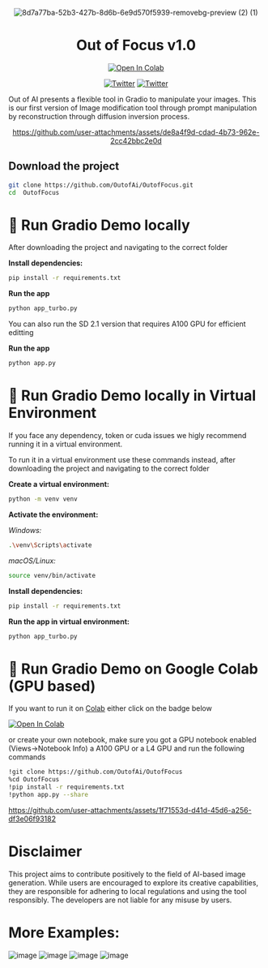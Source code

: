 
<div align="center">

![8d7a77ba-52b3-427b-8d6b-6e9d570f5939-removebg-preview (2) (1)](https://github.com/user-attachments/assets/9b92a2cd-4c1f-4de2-87f0-09053fe129ff)

<h1>Out of Focus v1.0</h1>

[![Open In Colab](https://colab.research.google.com/assets/colab-badge.svg)](https://colab.research.google.com/github/OutofAi/OutofFocus/blob/main/app_turbo_colab.ipynb)

[![Twitter](https://img.shields.io/twitter/url/https/twitter.com/cloudposse.svg?style=social&label=alexnasa)](https://twitter.com/alexandernasa)
[![Twitter](https://img.shields.io/twitter/url/https/twitter.com/cloudposse.svg?style=social&label=Out%20of%20AI)](https://twitter.com/OutofAi)

</div>

Out of AI presents a flexible tool in Gradio to manipulate your images. This is our first version of Image modification tool through prompt manipulation by reconstruction through diffusion inversion process.

<div align="center">

https://github.com/user-attachments/assets/de8a4f9d-cdad-4b73-962e-2cc42bbc2e0d

</div>


## Download the project

```bash
git clone https://github.com/OutofAi/OutofFocus.git
cd  OutofFocus
```

# 🚀 Run Gradio Demo locally
After downloading the project and navigating to the correct folder

**Install dependencies:**
```bash
pip install -r requirements.txt
```
**Run the app**
```bash
python app_turbo.py
```
You can also run the SD 2.1 version that requires A100 GPU for efficient editting

**Run the app**
```bash
python app.py
```

# 🚀 Run Gradio Demo locally in Virtual Environment
If you face any dependency, token or cuda issues we higly recommend running it in a virtual environment.

To run it in a virtual environment use these commands instead, after downloading the project and navigating to the correct folder

**Create a virtual environment:**
```bash
python -m venv venv
```

**Activate the environment:**

*Windows:*
```bash
.\venv\Scripts\activate
```
*macOS/Linux:*
```bash
source venv/bin/activate
```
**Install dependencies:**
```bash
pip install -r requirements.txt
```
**Run the app in virtual environment:**
```bash
python app_turbo.py
```

# 🚀 Run Gradio Demo on Google Colab (GPU based)



If you want to run it on [Colab](https://colab.research.google.com/) either click on the badge below 


 [![Open In Colab](https://colab.research.google.com/assets/colab-badge.svg)](https://colab.research.google.com/github/OutofAi/OutofFocus/blob/main/app_colab.ipynb)

 or create your own notebook, make sure you got a GPU notebook enabled (Views->Notebook Info) a A100 GPU or a L4 GPU and run the following commands


```bash
!git clone https://github.com/OutofAi/OutofFocus
%cd OutofFocus
!pip install -r requirements.txt
!python app.py --share
```

https://github.com/user-attachments/assets/1f71553d-d41d-45d6-a256-df3e06f93182


# Disclaimer
This project aims to contribute positively to the field of AI-based image generation. While users are encouraged to explore its creative capabilities, they are responsible for adhering to local regulations and using the tool responsibly. The developers are not liable for any misuse by users.

# More Examples:
![image](https://github.com/user-attachments/assets/d9f7aac4-abd6-448f-9c1a-c046958086a9)
![image](https://github.com/user-attachments/assets/a19e1a43-de42-4244-ba39-5fcdbff509d4)
![image](https://github.com/user-attachments/assets/6b80e011-3959-4b3e-a686-365bdb32ae94)
![image](https://github.com/user-attachments/assets/62a324b5-a792-438a-97c5-0e40953a84ed)



